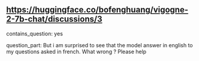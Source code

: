 ## https://huggingface.co/bofenghuang/vigogne-2-7b-chat/discussions/3

contains_question: yes

question_part: But i am surprised to see that the model answer in english to my questions asked in french. What wrong ? Please help